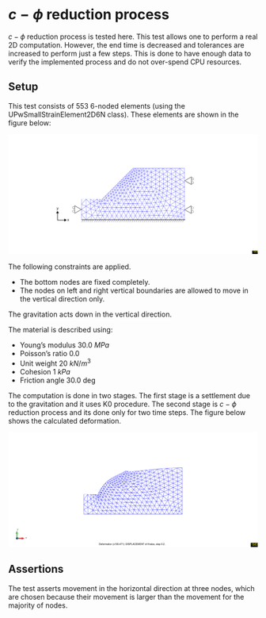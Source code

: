# $c-\phi$ reduction process

$c-\phi$ reduction process is tested here. This test allows one to perform a real 2D computation. 
However, the end time is decreased and tolerances are increased to perform just a few steps. 
This is done to have enough data to verify the implemented process and do not over-spend CPU resources. 

## Setup
This test consists of 553 6-noded elements (using the UPwSmallStrainElement2D6N class). These elements are shown in the figure below:

![MeshStructure](mesh.svg)

The following constraints are applied. 
- The bottom nodes are fixed completely. 
- The nodes on left and right vertical boundaries are allowed to move in the vertical direction only. 

The gravitation acts down in the vertical direction. 

The material is described using:

-  Young’s modulus 30.0 $MPa$
-  Poisson’s ratio 0.0
-  Unit weight 20 $kN/m^3$
-  Cohesion 1 $kPa$
-  Friction angle 30.0 deg
 
The computation is done in two stages. The first stage is a settlement due to the gravitation and it uses K0 procedure. 
The second stage is $c-\phi$ reduction process and its done only for two time steps. The figure below shows the calculated deformation.

![Deformation](deformation.svg)

## Assertions

The test asserts movement in the horizontal direction at three nodes, which are chosen because their movement is larger than the movement for the majority of nodes. 

